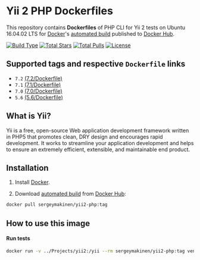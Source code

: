 # Yii 2 PHP Dockerfiles

This repository contains **Dockerfiles** of PHP CLI for Yii 2 tests on Ubuntu 16.04.02 LTS for [Docker](https://www.docker.com/)'s [automated build](https://hub.docker.com/r/sergeymakinen/yii2-php/) published to [Docker Hub](https://hub.docker.com/).

[![Build Type](https://img.shields.io/docker/automated/sergeymakinen/yii2-php.svg?style=flat-square)](https://hub.docker.com/r/sergeymakinen/yii2-php/) [![Total Stars](https://img.shields.io/docker/stars/sergeymakinen/yii2-php.svg?style=flat-square)](https://hub.docker.com/r/sergeymakinen/yii2-php/) [![Total Pulls](https://img.shields.io/docker/pulls/sergeymakinen/yii2-php.svg?style=flat-square)](https://hub.docker.com/r/sergeymakinen/yii2-php/) [![License](https://img.shields.io/badge/license-MIT-brightgreen.svg?style=flat-square)](LICENSE)

## Supported tags and respective `Dockerfile` links

* `7.2` [(7.2/Dockerfile)](https://github.com/sergeymakinen/docker-yii2-php/blob/master/7.2/Dockerfile)
* `7.1` [(7.1/Dockerfile)](https://github.com/sergeymakinen/docker-yii2-php/blob/master/7.1/Dockerfile)
* `7.0` [(7.0/Dockerfile)](https://github.com/sergeymakinen/docker-yii2-php/blob/master/7.0/Dockerfile)
* `5.6` [(5.6/Dockerfile)](https://github.com/sergeymakinen/docker-yii2-php/blob/master/5.6/Dockerfile)

## What is Yii?

Yii is a free, open-source Web application development framework written in PHP5 that promotes clean, DRY design and encourages rapid development. It works to streamline your application development and helps to ensure an extremely efficient, extensible, and maintainable end product.

## Installation

1. Install [Docker](https://www.docker.com/).

2. Download [automated build](https://hub.docker.com/r/sergeymakinen/yii2-php/) from [Docker Hub](https://hub.docker.com/): 

```bash
docker pull sergeymakinen/yii2-php:tag
```

## How to use this image

#### Run tests

```bash
docker run -v ../Projects/yii2:/yii --rm sergeymakinen/yii2-php:tag vendor/bin/phpunit --group=sqlite --colors=always --verbose
```
